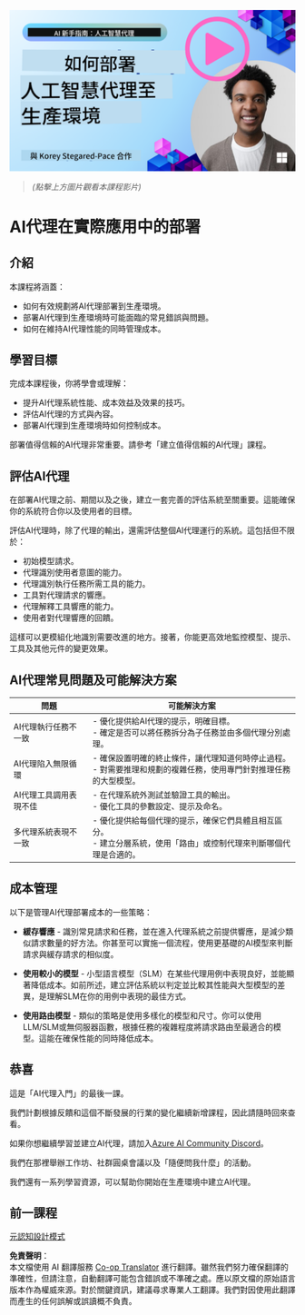 <!--
CO_OP_TRANSLATOR_METADATA:
{
  "original_hash": "44013a98d980c8b92d4b814dc49b545d",
  "translation_date": "2025-03-28T14:21:07+00:00",
  "source_file": "10-ai-agents-production\\README.md",
  "language_code": "tw"
}
-->
[![AI Agents In Production](../../../translated_images/lesson-10-thumbnail.0b68f4240618b3d5b26693b78cf2cf0a8b36131b50bb08daf91d548cecc87424.tw.png)](https://youtu.be/l4TP6IyJxmQ?si=IvCW3cbw0NJ2mUMV)

> _(點擊上方圖片觀看本課程影片)_
# AI代理在實際應用中的部署

## 介紹

本課程將涵蓋：

- 如何有效規劃將AI代理部署到生產環境。
- 部署AI代理到生產環境時可能面臨的常見錯誤與問題。
- 如何在維持AI代理性能的同時管理成本。

## 學習目標

完成本課程後，你將學會或理解：

- 提升AI代理系統性能、成本效益及效果的技巧。
- 評估AI代理的方式與內容。
- 部署AI代理到生產環境時如何控制成本。

部署值得信賴的AI代理非常重要。請參考「建立值得信賴的AI代理」課程。

## 評估AI代理

在部署AI代理之前、期間以及之後，建立一套完善的評估系統至關重要。這能確保你的系統符合你以及使用者的目標。

評估AI代理時，除了代理的輸出，還需評估整個AI代理運行的系統。這包括但不限於：

- 初始模型請求。
- 代理識別使用者意圖的能力。
- 代理識別執行任務所需工具的能力。
- 工具對代理請求的響應。
- 代理解釋工具響應的能力。
- 使用者對代理響應的回饋。

這樣可以更模組化地識別需要改進的地方。接著，你能更高效地監控模型、提示、工具及其他元件的變更效果。

## AI代理常見問題及可能解決方案

| **問題**                                      | **可能解決方案**                                                                                                                                                                                                     |
| ---------------------------------------------- | -------------------------------------------------------------------------------------------------------------------------------------------------------------------------------------------------------------------------- |
| AI代理執行任務不一致                          | - 優化提供給AI代理的提示，明確目標。<br>- 確定是否可以將任務拆分為子任務並由多個代理分別處理。                                                                                                                      |
| AI代理陷入無限循環                            | - 確保設置明確的終止條件，讓代理知道何時停止過程。<br>- 對需要推理和規劃的複雜任務，使用專門針對推理任務的大型模型。                                                                                                 |
| AI代理工具調用表現不佳                        | - 在代理系統外測試並驗證工具的輸出。<br>- 優化工具的參數設定、提示及命名。                                                                                                                                            |
| 多代理系統表現不一致                          | - 優化提供給每個代理的提示，確保它們具體且相互區分。<br>- 建立分層系統，使用「路由」或控制代理來判斷哪個代理是合適的。                                                                                              |

## 成本管理

以下是管理AI代理部署成本的一些策略：

- **緩存響應** - 識別常見請求和任務，並在進入代理系統之前提供響應，是減少類似請求數量的好方法。你甚至可以實施一個流程，使用更基礎的AI模型來判斷請求與緩存請求的相似度。

- **使用較小的模型** - 小型語言模型（SLM）在某些代理用例中表現良好，並能顯著降低成本。如前所述，建立評估系統以判定並比較其性能與大型模型的差異，是理解SLM在你的用例中表現的最佳方式。

- **使用路由模型** - 類似的策略是使用多樣化的模型和尺寸。你可以使用LLM/SLM或無伺服器函數，根據任務的複雜程度將請求路由至最適合的模型。這能在確保性能的同時降低成本。

## 恭喜

這是「AI代理入門」的最後一課。

我們計劃根據反饋和這個不斷發展的行業的變化繼續新增課程，因此請隨時回來查看。

如果你想繼續學習並建立AI代理，請加入<a href="https://discord.gg/kzRShWzttr" target="_blank">Azure AI Community Discord</a>。

我們在那裡舉辦工作坊、社群圓桌會議以及「隨便問我什麼」的活動。

我們還有一系列學習資源，可以幫助你開始在生產環境中建立AI代理。

## 前一課程

[元認知設計模式](../09-metacognition/README.md)

**免責聲明**：  
本文檔使用 AI 翻譯服務 [Co-op Translator](https://github.com/Azure/co-op-translator) 進行翻譯。雖然我們努力確保翻譯的準確性，但請注意，自動翻譯可能包含錯誤或不準確之處。應以原文檔的原始語言版本作為權威來源。對於關鍵資訊，建議尋求專業人工翻譯。我們對因使用此翻譯而產生的任何誤解或誤讀概不負責。